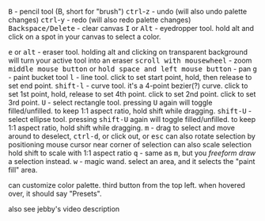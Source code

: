 <kbd>B</kbd> - pencil tool (B, short for "brush")
<kbd>ctrl</kbd>-<kbd>z</kbd> - undo (will also undo palette changes)
<kbd>ctrl</kbd>-<kbd>y</kbd> - redo (will also redo palette changes)
<kbd>Backspace/Delete</kbd> - clear canvas
<kbd>I</kbd> or <kbd>Alt</kbd> - eyedropper tool. hold alt and click on a spot in your canvas to select a color.

<kbd>e</kbd> or <kbd>alt</kbd> - eraser tool. holding alt and clicking on transparent background will turn your active tool into an eraser
<kbd>scroll with mousewheel</kbd> - zoom
<kbd>middle mouse button</kbd> or <kbd>hold space and left mouse button</kbd> - pan
<kbd>g</kbd> - paint bucket tool
<kbd>l</kbd> - line tool. click to set start point, hold, then release to set end point.
<kbd>shift-l</kbd> - curve tool. it's a 4-point bezier(?) curve.
click to set 1st point, hold, release to set 4th point. click to set 2nd point. click to set 3rd point.
<kbd>U</kbd> - select rectangle tool. pressing <kbd>U</kbd> again will toggle filled/unfilled.
to keep 1:1 aspect ratio, hold shift while dragging.
<kbd>shift-U</kbd> - select ellipse tool. pressing <kbd>shift-U</kbd> again will toggle filled/unfilled.
to keep 1:1 aspect ratio, hold shift while dragging.
<kbd>m</kbd> - drag to select and move around
to deselect, <kbd>ctrl-d</kbd>, or click out, or <kbd>esc</kbd>
can also rotate selection by positioning mouse cursor near corner of selection
can also scale selection
hold shift to scale with 1:1 aspect ratio
<kbd>q</kbd> - same as <kbd>m</kbd>, but you _freeform draw_ a selection instead.
<kbd>w</kbd> - magic wand. select an area, and it selects the "paint fill" area.

can customize color palette.
third button from the top left.
when hovered over, it should say "Presets".

also see jebby's video description

